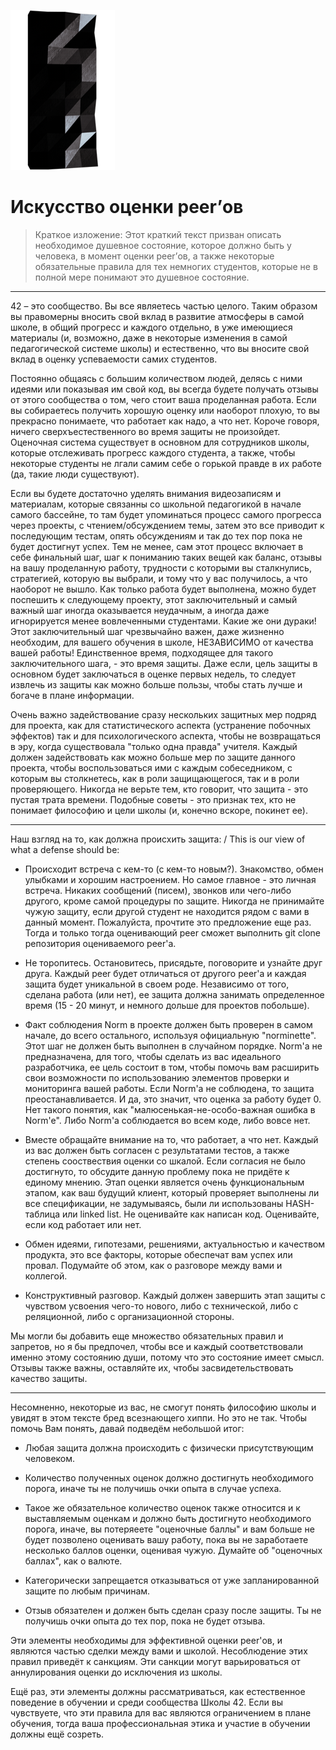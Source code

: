 ![pageimage](src/page1image3852832-small-13.png)

# Искусство оценки peer’ов #

> Краткое изложение: Этот краткий текст призван описать необходимое душевное состояние, которое должно быть у человека, в момент оценки peer’ов, а также некоторые обязательные правила для тех немногих студентов, которые не в полной мере понимают это душевное состояние.

------------

42 – это сообщество. Вы все являетесь частью целого. Таким образом вы правомерны вносить свой вклад в развитие атмосферы в самой школе, в общий прогресс и каждого отдельно, в уже имеющиеся материалы (и, возможно, даже в некоторые изменения в самой педагогической системе школы) и естественно, что вы вносите свой вклад в оценку успеваемости самих студентов.

Постоянно общаясь с большим количеством людей, делясь с ними идеями или показывая им свой код, вы всегда будете получать отзывы от этого сообщества о том, чего стоит ваша проделанная работа. Если вы собираетесь получить хорошую оценку или наоборот плохую, то вы прекрасно понимаете, что работает как надо, а что нет. Короче говоря, ничего сверхъестественного во время защиты не произойдет. Оценочная система существует в основном для сотрудников школы, которые отслеживать прогресс каждого студента, а также, чтобы некоторые студенты не лгали самим себе о горькой правде в их работе (да, такие люди существуют).
    
Если вы будете достаточно уделять внимания видеозаписям и материалам, которые связанны со школьной педагогикой в начале самого бассейне, то там будет упоминаться процесс самого прогресса через проекты, с чтением/обсуждением темы, затем это все приводит к последующим тестам, опять обсуждениям и так до тех пор пока не будет достигнут успех. Тем не менее, сам этот процесс включает в себе финальный шаг, шаг к пониманию таких вещей как баланс, отзывы на вашу проделанную работу, трудности с которыми вы сталкнулись, стратегией, которую вы выбрали, и тому что у вас получилось, а что наоборот не вышло. Как только работа будет выполнена, можно будет поспешить к следующему проекту, этот заключительный и самый важный шаг иногда оказывается неудачным, а иногда даже игнорируется менее вовлеченными студентами. Какие же они дураки! Этот заключительный шаг чрезвычайно важен, даже жизненно необходим, для вашего обучения в школе, НЕЗАВИСИМО от качества вашей работы! Единственное время, подходящее для такого заключительного шага, - это время защиты. Даже если, цель защиты в основном будет заключаться в оценке первых недель, то следует извлечь из защиты как можно больше пользы, чтобы стать лучше и богаче в плане информации.

Очень важно задействование сразу нескольких защитных мер подряд для проекта, как для статистического аспекта (устранение побочных эффектов) так и для психологического аспекта, чтобы не возвращаться в эру, когда существовала "только одна правда" учителя. Каждый должен задействовать как можно больше мер по защите данного проекта, чтобы воспользоваться ими с каждым собеседником, с которым вы столкнетесь, как в роли защищающегося, так и в роли проверяющего. Никогда не верьте тем, кто говорит, что защита - это пустая трата времени. Подобные советы - это признак тех, кто не понимает философию и цели школы (и, конечно вскоре, покинет ее).

------------

Наш взгляд на то, как должна происхить защита: / This is our view of what a defense should be:
    
* Происходит встреча с кем-то (с кем-то новым?). Знакомство, обмен улыбками и хорошим настроением. Но самое главное - это личная встреча. Никаких сообщений (писем), звонков или чего-либо другого, кроме самой процедуры по защите. Никогда не принимайте чужую защиту, если другой студент не находится рядом с вами в данный момент. Пожалуйста, прочтите это предложение еще раз. Тогда и только тогда оценивающий peer сможет выполнить git clone репозитория оцениваемого peer'a.

* Не торопитесь. Остановитесь, присядьте, поговорите и узнайте друг друга. Каждый peer будет отличаться от другого peer'a и каждая защита будет уникальной в своем роде. Независимо от того, сделана работа (или нет), ее защита должна занимать определенное время (15 - 20 минут, и немного дольше для проектов побольше).

* Факт соблюдения Norm в проекте должен быть проверен в самом начале, до всего остального, используя официальную "norminette". Этот шаг не должен быть выполнен в случайном порядке. Norm'а не предназначена, для того, чтобы сделать из вас идеального разработчика, ее цель состоит в том, чтобы помочь вам расширить свои возможности по использованию элементов проверки и мониторинга вашей работы. Если Norm'a не соблюдена, то защита преостанавливается. И да, это значит, что оценка за работу будет 0. Нет такого понятия, как "малюсенькая-не-особо-важная ошибка в Norm'e". Либо Norm'а соблюдается во всем коде, либо вовсе нет.

* Вместе обращайте внимание на то, что работает, а что нет. Каждый из вас должен быть согласен с результатами тестов, а также степень сооствествия оценки со шкалой. Если согласия не было достигнуто, то обсудите данную проблему пока не придёте к единому мнению. Этап оценки является очень функциональным этапом, как ваш будущий клиент, который проверяет выполнены ли все спецификации, не задумываясь, были ли использованы HASH-таблица или linked list. Не оценивайте как написан код. Оценивайте, если код работает или нет.

* Обмен идеями, гипотезами, решениями, актуальностью и качеством продукта, это все факторы, которые обеспечат вам успех или провал. Подумайте об этом, как о разговоре между вами и коллегой.

* Конструктивный разговор. Каждый должен завершить этап защиты с чувством усвоения чего-то нового, либо с технической, либо с реляционной, либо с организационной стороны.

Мы могли бы добавить еще множество обязательных правил и запретов, но я бы предпочел, чтобы все и каждый соответствовали именно этому состоянию души, потому что это состояние имеет смысл. Отзывы также важны, оставляйте их, чтобы засвидетельствовать качество защиты.

------------

Несомненно, некоторые из вас, не смогут понять философию школы и увидят в этом тексте бред всезнающего хиппи. Но это не так. Чтобы помочь Вам понять, давай подведём небольшой итог:

* Любая защита должна происходить с физически присутствующим человеком.

* Количество полученных оценок должно достигнуть необходимого порога, иначе ты не получишь очки опыта в случае успеха.

* Такое же обязательное количество оценок также относится и к выставляемым оценкам и должно быть достигнуто необходимого порога, иначе, вы потеряеете "оценочные баллы" и вам больше не будет позволено оценивать вашу работу, пока вы не заработаете несколько баллов оценки, оценивая чужую. Думайте об "оценочных баллах", как о валюте.

* Категорически запрещается отказываться от уже запланированной защите по любым причинам.

* Отзыв обязателен и должен быть сделан сразу после защиты. Ты не получишь очки опыта до тех пор, пока не будет отзыва.

Эти элементы необходимы для эффективной оценки peer'ов, и являются частью сделки между вами и школой.  Несоблюдение этих правил приведёт к санкциям. Эти санкции могут варьироваться от аннулирования оценки до исключения из школы.

Ещё раз, эти элементы должны рассматриваться, как естественное поведение в обучении и среди сообщества Школы 42. Если вы чувствуете, что эти правила для вас являются ограничением в плане обучения, тогда ваша профессиональная этика и участие в обучении должны ещё созреть.
